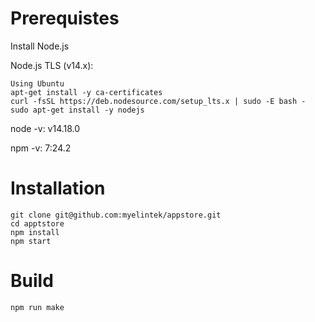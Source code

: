 # Prerequistes
Install Node.js

Node.js TLS (v14.x):
```
Using Ubuntu
apt-get install -y ca-certificates
curl -fsSL https://deb.nodesource.com/setup_lts.x | sudo -E bash -
sudo apt-get install -y nodejs
```

node -v: v14.18.0

npm -v: 7:24.2

# Installation

```
git clone git@github.com:myelintek/appstore.git
cd apptstore
npm install
npm start
```

# Build
```
npm run make
```